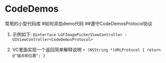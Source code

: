 # CodeDemos
常用的小型代码库
#如何添加demo代码
##遵守CodeDemosProtocol协议
1. 示例如下:
`@interface LGFImagePickerViewController : UIViewController<CodeDemosProtocol>`


2. VC里面实现一个返回简单解释说明
`+ (NSString *)URLProtocol
{
    return @"锚点和位置";
}`

